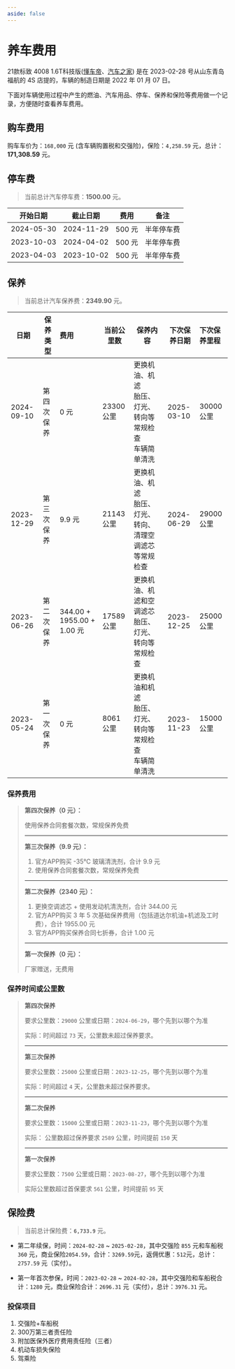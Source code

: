 ```yaml
---
aside: false
---
```


<script setup lang="ts">
import FuelCosts from './components/FuelCosts.vue';
import AutoAccessories from './components/AutoAccessories.vue';
</script>

# 养车费用

21款标致 4008 1.6T科技版([懂车帝](https://www.dongchedi.com/auto/series/340/model-53344)、[汽车之家](https://www.autohome.com.cn/spec/50261/#pvareaid=2042251)) 是在 2023-02-28 号从山东青岛福航的 4S 店提的，车辆的制造日期是 2022 年 01 月 07 日。

下面对车辆使用过程中产生的燃油、汽车用品、停车、保养和保险等费用做一个记录，方便随时查看养车费用。

## 购车费用

购车车价为：`168,000` 元 (含车辆购置税和交强险)，保险：`4,258.59` 元，总计：**171,308.59** 元。

[//]: # (油费)
<FuelCosts />

[//]: # ( 汽车用品)
<AutoAccessories />

## 停车费

> 当前总计汽车停车费：**1500.00** 元。

| 开始日期       | 截止日期       | 费用    | 备注    |
|------------|------------|-------|-------|
| 2024-05-30 | 2024-11-29 | 500 元 | 半年停车费 |
| 2023-10-03 | 2024-04-02 | 500 元 | 半年停车费 |
| 2023-04-03 | 2023-10-02 | 500 元 | 半年停车费 |

## 保养

> 当前总计汽车保养费：**2349.90** 元。

| 日期         | 保养类型  | 费用                        | 当前公里数    | 保养内容                                   | 下次保养日期     | 下次保养里程   |
|------------|-------|:--------------------------|----------|----------------------------------------|------------|:---------|
| 2024-09-10 | 第四次保养 | 0 元                       | 23300 公里 | 更换机油、机滤<br />胎压、灯光、转向等常规检查<br />车辆简单清洗 | 2025-03-10 | 30000 公里 |
| 2023-12-29 | 第三次保养 | 9.9 元                     | 21143 公里 | 更换机油、机滤<br />胎压、灯光、转向、清理空调滤芯等常规检查      | 2024-06-29 | 29000 公里 |
| 2023-06-26 | 第二次保养 | 344.00 + 1955.00 + 1.00 元 | 17589 公里 | 更换机油、机滤和空调滤芯<br />胎压、灯光、转向等常规检查        | 2023-12-25 | 25000 公里 |
| 2023-05-24 | 第一次保养 | 0 元                       | 8061 公里  | 更换机油和机滤<br />胎压、灯光、转向等常规检查<br />车辆简单清洗 | 2023-11-23 | 15000 公里 |

### 保养费用


> **第四次保养（0 元）：**
> 
> 使用保养合同套餐次数，常规保养免费
>
> ---
> 
> 
> **第三次保养（9.9 元）：**
> 1. 官方APP购买 -35℃ 玻璃清洗剂，合计 9.9 元
> 2. 使用保养合同套餐次数，常规保养免费
>
> ---
> 
> **第二次保养（2340 元）：**
> 1. 更换空调滤芯 + 使用发动机清洗剂，合计 344.00 元
> 2. 官方APP购买 3 年 5 次基础保养费用（包括道达尔机油+机滤及工时费），合计 1955.00 元
> 3. 官方APP购买保养合同七折券，合计 1.00 元
>
> ---
>
> **第一次保养（0 元）：**
>
> 厂家赠送，无费用

### 保养时间或公里数

> **第四次保养**
>
> 要求公里数：`29000` 公里或日期：`2024-06-29`，哪个先到以哪个为准
>
> 实际：时间超过 `73` 天，公里数未超过保养要求。
>
> ---
>
> **第三次保养**
>
> 要求公里数：`25000` 公里或日期：`2023-12-25`，哪个先到以哪个为准
>
> 实际：时间超过 `4` 天，公里数未超过保养要求。
>
> ---
> 
> **第二次保养**
>
> 要求公里数：`15000` 公里或日期：`2023-11-23`，哪个先到以哪个为准
>
> 实际： 公里数超过保养要求 `2589` 公里，时间提前 `150` 天
>
> ---
> **第一次保养**
>
> 要求公里数：`7500` 公里或日期：`2023-08-27`，哪个先到以哪个为准
>
> 实际公里数超过首保要求 `561` 公里，时间提前 `95` 天

## 保险费

> 当前总计保险费：**`6,733.9`** 元。 

- 第二年续保，时间：`2024-02-28` ~ `2025-02-28`，其中交强险 `855` 元和车船税 `360` 元，商业保险`2054.59`，合计：`3269.59`元，返佣优惠：`512`元，总计：`2757.59` 元（实付）。

- 第一年首次参保，时间：`2023-02-28` ~ `2024-02-28`，其中交强险和车船税合计：`1280` 元，商业保险合计：`2696.31` 元（实付），总计：`3976.31` 元。

### 投保项目

1. 交强险+车船税
2. 300万第三者责任险
3. 附加医保外医疗费用责任险（三者）
4. 机动车损失保险
5. 驾乘险
